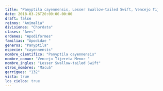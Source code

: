 ```yaml
---
title: "Panyptila cayennensis, Lesser Swallow-tailed Swift, Vencejo Tijereta Menor "
date: 2018-03-26T20:00:00-00:00
draft: false
reinos: "Animalia"
divisiones: "Chordata"
clases: "Aves"
ordenes: "Apodiformes"
familias: "Apodidae "
generos: "Panyptila"
especie: "cayennensis"
nombre_cientifico: "Panyptila cayennensis"
nombre_comun: "Vencejo Tijereta Menor "
nombre_ingles: "Lesser Swallow-tailed Swift"
otros_nombres: "Macuá"
garrigues: "132"
vista: true
los_cielos: true
---
```

